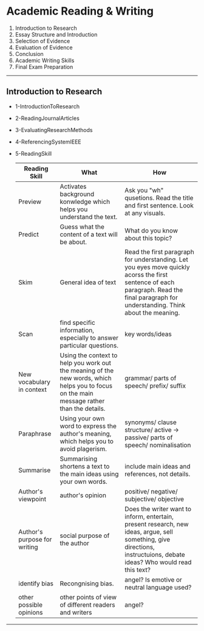 # Academic Reading & Writing

1. Introduction to Research
2. Essay Structure and Introduction
3. Selection of Evidence
4. Evaluation of Evidence
5. Conclusion
6. Academic Writing Skills
7. Final Exam Preparation

---

## Introduction to Research

- 1-IntroductionToResearch
- 2-ReadingJournalArticles
- 3-EvaluatingResearchMethods
- 4-ReferencingSystemIEEE
- 5-ReadingSkill

  | Reading Skill | What | How |
  | ------------- | ---- | --- |
  | Preview | Activates background konwledge which helps you understand the text. | Ask you "wh" qusetions. Read the title and first sentence. Look at any visuals. |
  | Predict | Guess what the content of a text will be about. | What do you know about this topic? |
  | Skim | General idea of text | Read the first paragraph for understanding. Let you eyes move quickly acorss the first sentence of each paragraph. Read the final paragraph for understanding. Think about the meaning. |
  | Scan | find specific information, especially to answer particular questions. | key words/ideas |
  | New vocabulary in context | Using the context to help you work out the meaning of the new words, which helps you to focus on the main message rather than the details. | grammar/ parts of speech/ prefix/ suffix |
  | Paraphrase | Using your own word to express the author's meaning, which helps you to avoid plagerism. | synonyms/ clause structure/ active -> passive/ parts of speech/ nominalisation |
  | Summarise | Summarising shortens a text to the main ideas using your own words. | include main ideas and references, not details. |
  | Author's viewpoint | author's opinion | positive/ negative/ subjective/ objective |
  | Author's purpose for writing | social purpose of the author | Does the writer want to inform, entertain, present research, new ideas, argue, sell something, give directions, instructuions, debate ideas? Who would read this text? |
  | identify bias | Recongnising bias. | angel? Is emotive or neutral language used? |
  | other possible opinions | other points of view of different readers and writers | angel? |

---
